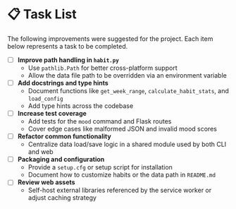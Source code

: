 # 📋 Task List

The following improvements were suggested for the project. Each item below represents a task to be completed.

- [ ] **Improve path handling in `habit.py`**
  - Use `pathlib.Path` for better cross-platform support
  - Allow the data file path to be overridden via an environment variable
- [ ] **Add docstrings and type hints**
  - Document functions like `get_week_range`, `calculate_habit_stats`, and `load_config`
  - Add type hints across the codebase
- [ ] **Increase test coverage**
  - Add tests for the `mood` command and Flask routes
  - Cover edge cases like malformed JSON and invalid mood scores
- [ ] **Refactor common functionality**
  - Centralize data load/save logic in a shared module used by both CLI and web
- [ ] **Packaging and configuration**
  - Provide a `setup.cfg` or setup script for installation
  - Document how to customize habits or the data path in `README.md`
- [ ] **Review web assets**
  - Self-host external libraries referenced by the service worker or adjust caching strategy
